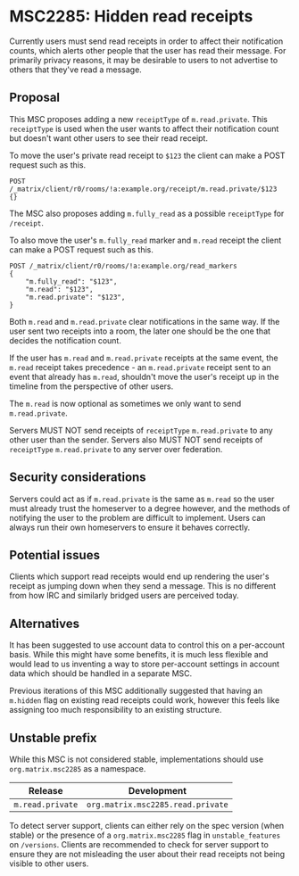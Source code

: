 # MSC2285: Hidden read receipts

Currently users must send read receipts in order to affect their notification
counts, which alerts other people that the user has read their message. For
primarily privacy reasons, it may be desirable to users to not advertise to
others that they've read a message.

## Proposal

This MSC proposes adding a new `receiptType` of `m.read.private`. This
`receiptType` is used when the user wants to affect their notification count but
doesn't want other users to see their read receipt.

To move the user's private read receipt to `$123` the client can make a POST
request such as this.

```HTTP
POST /_matrix/client/r0/rooms/!a:example.org/receipt/m.read.private/$123
{}
```
The MSC also proposes adding `m.fully_read` as a possible `receiptType` for `/receipt`.

To also move the user's `m.fully_read` marker and `m.read` receipt the client
can make a POST request such as this.

```HTTP
POST /_matrix/client/r0/rooms/!a:example.org/read_markers
{
    "m.fully_read": "$123",
    "m.read": "$123",
    "m.read.private": "$123",
}
```

Both `m.read` and `m.read.private` clear notifications in the same way. If the
user sent two receipts into a room, the later one should be the one that decides
the notification count.

If the user has `m.read` and `m.read.private` receipts at the same event, the
`m.read` receipt takes precedence - an `m.read.private` receipt sent to an event
that already has `m.read`, shouldn't move the user's receipt up in the timeline
from the perspective of other users.

The `m.read` is now optional as sometimes we only want to send `m.read.private`.

Servers MUST NOT send receipts of `receiptType` `m.read.private` to any other
user than the sender. Servers also MUST NOT send receipts of `receiptType`
`m.read.private` to any server over federation.

## Security considerations

Servers could act as if `m.read.private` is the same as `m.read` so the user
must already trust the homeserver to a degree however, and the methods of
notifying the user to the problem are difficult to implement. Users can always
run their own homeservers to ensure it behaves correctly.

## Potential issues

Clients which support read receipts would end up rendering the user's receipt as
jumping down when they send a message. This is no different from how IRC and
similarly bridged users are perceived today.

## Alternatives

It has been suggested to use account data to control this on a per-account
basis. While this might have some benefits, it is much less flexible and would
lead to us inventing a way to store per-account settings in account data which
should be handled in a separate MSC.

Previous iterations of this MSC additionally suggested that having an `m.hidden`
flag on existing read receipts could work, however this feels like assigning too
much responsibility to an existing structure.

## Unstable prefix

While this MSC is not considered stable, implementations should use
`org.matrix.msc2285` as a namespace.

|Release         |Development                      |
|----------------|---------------------------------|
|`m.read.private`|`org.matrix.msc2285.read.private`|

To detect server support, clients can either rely on the spec version (when
stable) or the presence of a `org.matrix.msc2285` flag in  `unstable_features`
on `/versions`. Clients are recommended to check for server support to ensure
they are not misleading the user about their read receipts not being visible to
other users.
